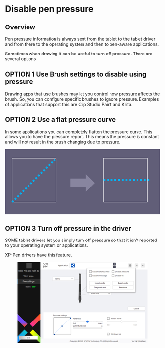 # Disable pen pressure

## Overview

Pen pressure information is always sent from the tablet to the tablet driver and from there to the operating system and then to pen-aware applications.

Sometimes when drawing it can be useful to turn off pressure. There are several options

## **OPTION 1 Use Brush settings to disable using pressure**

Drawing apps that use brushes may let you control how pressure affects the brush. So, you can configure specific brushes to ignore pressure. Examples of applications that support this are Clip Studio Paint and Krita.

## OPTION 2 Use a flat pressure curve

In some applications you can completely flatten the pressure curve. This allows you to have the pressure report. This means the pressure is constant and will not result in the brush changing due to pressure.

![](<../.gitbook/assets/image (458).png>)

## **OPTION 3** Turn off pressure in the driver

SOME tablet drivers let you simply turn off pressure so that it isn't reported to your operating system or applications.

XP-Pen drivers have this feature.

<div align="left">

<figure><img src="../.gitbook/assets/image (431).png" alt="" width="563"><figcaption></figcaption></figure>

</div>

